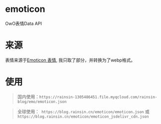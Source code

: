 # emoticon

OwO表情Data API

# 来源

表情来源于[Emoticon 表情](https://github.com/kallydev/emoticon), 我只取了部分，并转换为了webp格式。

# 使用

> 国内使用：` https://rainsin-1305486451.file.myqcloud.com/rainsin-blog/emo/emoticon.json ` 

> 全球使用：` https://blog.rainsin.cn/emoticon/emoticon.json` 或 ` https://blog.rainsin.cn/emoticon/emoticon_jsdelivr_cdn.json`